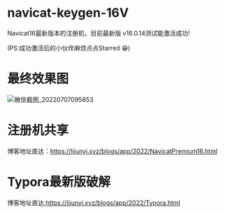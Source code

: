 # navicat-keygen-16V
Navicat16最新版本的注册机，目前最新版 v16.0.14测试能激活成功!

(PS:成功激活后的小伙伴麻烦点点Starred 😁)

# 最终效果图
![微信截图_20220707095853](https://user-images.githubusercontent.com/40384503/177673870-5fc46d3a-2cb1-4156-b1f1-d934bed2e950.png)


# 注册机共享

博客地址直达：https://lijunyi.xyz/blogs/app/2022/NavicatPremium16.html

# Typora最新版破解

博客地址直达;https://lijunyi.xyz/blogs/app/2022/Typora.html
